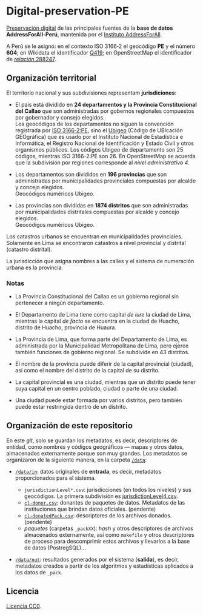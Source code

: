 # Digital-preservation-PE
[Preservación digital](https://en.wikipedia.org/wiki/Digital_preservation) de las principales fuentes de la **base de datos AddressForAll-Perú**, mantenida por el [Instituto AddressForAll](http://addressforall.org/).

A Perú se le asignó: en el contexto ISO&nbsp;3166&#8209;2 el geocódigo **PE** y el número **604**; en Wikidata el identificador [Q419](http://wikidata.org/entity/Q419); en OpenStreetMap el identificador de [*relación* 288247](http://osm.org/relation/288247).

## Organización territorial
El territorio nacional y sus subdivisiones representam **jurisdiciones**:

* El país está dividido en **24 departamentos y la Provincia Constitucional del Callao** que son administradas por gobernos regionales compuestos por gobernador y consejo elegidos. <br/>Los geocódigos de los departamentos no siguen la convención registrada por [ISO&nbsp;3166&#8209;2:PE](https://en.wikipedia.org/wiki/ISO_3166-2:PE), sino el [Ubigeo](https://es.wikipedia.org/wiki/Ubigeo) (Código de UBIcación GEOgráfica) que es usado por el Instituto Nacional de Estadística e Informática, el Registro Nacional de Identificación y Estado Civil y otros organismos públicos. Los códigos Ubigeo de departamento son 25 códigos, mientras ISO 3166-2:PE son 26. En OpenStreetMap se acuerda que la subdivisión por regiones corresponde al *nivel administrativo 4*.

* Los departamentos son divididos en **196 provincias** que son administradas por municipalidades provinciales compuestas por alcalde y concejo elegidos. <br/>Geocódigos numéricos Ubigeo.

* Las provincias son divididas en **1874 distritos** que son administradas por municipalidades distritales compuestas por alcalde y concejo elegidos. <br/>Geocódigos numéricos Ubigeo.

Los catastros urbanos se encuentran en municipalidades provinciales. Solamente en Lima se encontraron catastros a nivel provincial y distrital (catastro distrital).

La jurisdicción que asigna nombres a las calles y el sistema de numeración urbana es la provincia.

### Notas
* La Provincia Constitucional del Callao es un gobierno regional sin pertenecer a ningún departamento.

* El Departamento de Lima tiene como capital *de iure* la ciudad de Lima, mientras la capital *de facto* se encuentra en la ciudad de Huacho, distrito de Huacho, provincia de Huaura.

* La Provincia de Lima, que forma parte del Departamento de Lima, es administrada por la Municipalidad Metropolitana de Lima, pero ejerce también funciones de gobierno regional. Se subdivide en 43 distritos.

* El nombre de la provincia puede diferir de la capital provincial (ciudad), así como el nombre del distrito de la capital de su distrito.

* La capital provincial es una ciudad, mientras que un distrito puede tener suya capital en un centro poblado, ciudad o parte de una ciudad.

* Una ciudad puede estar formada por varios distritos, pero también puede estar restringida dentro de un distrito.


## Organización de este repositorio

En este *git*, solo se guardan los metadatos, es decir, descriptores de entidad, como nombres y códigos geográficos &mdash; mapas y otros datos, almacenados externamente porque son muy grandes. Los metadatos se organizaron de la siguiente manera, en la carpeta [`/data`](./data):

* [`/data/in`](./data/in): datos originales de **entrada**, es decir, metadatos proporcionados para el sistema.
   * `jurisdictionLevel*.csv`:  jurisdicciones (en todos los niveles) y sus geocódigos. La primera subdivisión es [jurisdictionLevel4.csv](./data/in/jurisdictionLevel4.csv).
   * [`cl-donor.csv`](./data/in/cl-donor.csv): donantes de paquetes de datos. Metadatos de las instituciones que brindan datos oficiales. (pendente)
   * [`cl-donatedPack.csv`](./data/in/cl-donatedPack.csv): descriptores de los archivos donados. (pendente)
   * *paquetes* (carpetas `_packXX`): *hash*  y otros descriptores de archivos almacenados externamente, así como `makefile` y otros descriptores de proceso para descomprimir estos archivos y llevarlos a la base de datos (PostregSQL)... 

* [`/data/out`](./data/out): resultados generados por el sistema (**salida**), es decir, metadatos creados a partir de los algoritmos y estadísticas aplicados a los datos de `_pack`.

## Licencia
[Licencia CC0](https://creativecommons.org/publicdomain/zero/1.0/deed.es).

